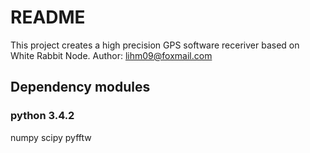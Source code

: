 # README

This project creates a high precision GPS software receriver based on White Rabbit Node.
Author: lihm09@foxmail.com

## Dependency modules 
### python 3.4.2
numpy
scipy
pyfftw

